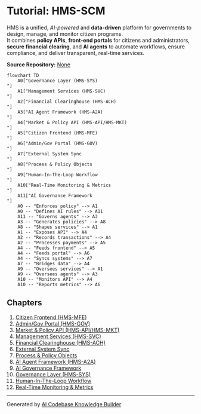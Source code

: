 # Tutorial: HMS-SCM

HMS is a unified, *AI-powered* and **data-driven** platform for governments to design, manage, and monitor citizen programs.  
It combines **policy APIs**, **front-end portals** for citizens and administrators, **secure financial clearing**, and **AI agents** to automate workflows, ensure compliance, and deliver transparent, real-time services.


**Source Repository:** [None](None)

```mermaid
flowchart TD
    A0["Governance Layer (HMS-SYS)
"]
    A1["Management Services (HMS-SVC)
"]
    A2["Financial Clearinghouse (HMS-ACH)
"]
    A3["AI Agent Framework (HMS-A2A)
"]
    A4["Market & Policy API (HMS-API/HMS-MKT)
"]
    A5["Citizen Frontend (HMS-MFE)
"]
    A6["Admin/Gov Portal (HMS-GOV)
"]
    A7["External System Sync
"]
    A8["Process & Policy Objects
"]
    A9["Human-In-The-Loop Workflow
"]
    A10["Real-Time Monitoring & Metrics
"]
    A11["AI Governance Framework
"]
    A0 -- "Enforces policy" --> A1
    A0 -- "Defines AI rules" --> A11
    A11 -- "Governs agents" --> A3
    A3 -- "Generates policies" --> A8
    A8 -- "Shapes services" --> A1
    A1 -- "Exposes API" --> A4
    A2 -- "Records transactions" --> A4
    A2 -- "Processes payments" --> A5
    A4 -- "Feeds frontend" --> A5
    A4 -- "Feeds portal" --> A6
    A4 -- "Syncs systems" --> A7
    A7 -- "Bridges data" --> A4
    A9 -- "Oversees services" --> A1
    A9 -- "Oversees agents" --> A3
    A10 -- "Monitors API" --> A4
    A10 -- "Reports metrics" --> A6
```

## Chapters

1. [Citizen Frontend (HMS-MFE)
](01_citizen_frontend__hms_mfe__.md)
2. [Admin/Gov Portal (HMS-GOV)
](02_admin_gov_portal__hms_gov__.md)
3. [Market & Policy API (HMS-API/HMS-MKT)
](03_market___policy_api__hms_api_hms_mkt__.md)
4. [Management Services (HMS-SVC)
](04_management_services__hms_svc__.md)
5. [Financial Clearinghouse (HMS-ACH)
](05_financial_clearinghouse__hms_ach__.md)
6. [External System Sync
](06_external_system_sync_.md)
7. [Process & Policy Objects
](07_process___policy_objects_.md)
8. [AI Agent Framework (HMS-A2A)
](08_ai_agent_framework__hms_a2a__.md)
9. [AI Governance Framework
](09_ai_governance_framework_.md)
10. [Governance Layer (HMS-SYS)
](10_governance_layer__hms_sys__.md)
11. [Human-In-The-Loop Workflow
](11_human_in_the_loop_workflow_.md)
12. [Real-Time Monitoring & Metrics
](12_real_time_monitoring___metrics_.md)


---

Generated by [AI Codebase Knowledge Builder](https://github.com/The-Pocket/Tutorial-Codebase-Knowledge)
